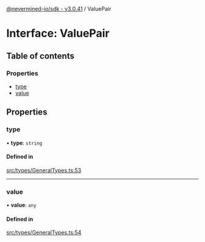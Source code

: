 [@nevermined-io/sdk - v3.0.41](../code-reference.md) / ValuePair

# Interface: ValuePair

## Table of contents

### Properties

- [type](ValuePair.md#type)
- [value](ValuePair.md#value)

## Properties

### type

• **type**: `string`

#### Defined in

[src/types/GeneralTypes.ts:53](https://github.com/nevermined-io/sdk-js/blob/3e552f889871135260309ba0e332abffa92609ef/src/types/GeneralTypes.ts#L53)

---

### value

• **value**: `any`

#### Defined in

[src/types/GeneralTypes.ts:54](https://github.com/nevermined-io/sdk-js/blob/3e552f889871135260309ba0e332abffa92609ef/src/types/GeneralTypes.ts#L54)
